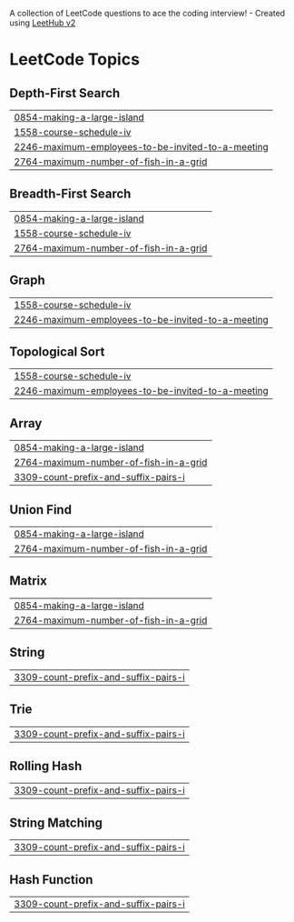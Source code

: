 A collection of LeetCode questions to ace the coding interview! - Created using [LeetHub v2](https://github.com/arunbhardwaj/LeetHub-2.0)
<!---LeetCode Topics Start-->
# LeetCode Topics
## Depth-First Search
|  |
| ------- |
| [0854-making-a-large-island](https://github.com/AbhyudayadityaKumarSingh/Leetcode-Solutions/tree/master/0854-making-a-large-island) |
| [1558-course-schedule-iv](https://github.com/AbhyudayadityaKumarSingh/Leetcode-Solutions/tree/master/1558-course-schedule-iv) |
| [2246-maximum-employees-to-be-invited-to-a-meeting](https://github.com/AbhyudayadityaKumarSingh/Leetcode-Solutions/tree/master/2246-maximum-employees-to-be-invited-to-a-meeting) |
| [2764-maximum-number-of-fish-in-a-grid](https://github.com/AbhyudayadityaKumarSingh/Leetcode-Solutions/tree/master/2764-maximum-number-of-fish-in-a-grid) |
## Breadth-First Search
|  |
| ------- |
| [0854-making-a-large-island](https://github.com/AbhyudayadityaKumarSingh/Leetcode-Solutions/tree/master/0854-making-a-large-island) |
| [1558-course-schedule-iv](https://github.com/AbhyudayadityaKumarSingh/Leetcode-Solutions/tree/master/1558-course-schedule-iv) |
| [2764-maximum-number-of-fish-in-a-grid](https://github.com/AbhyudayadityaKumarSingh/Leetcode-Solutions/tree/master/2764-maximum-number-of-fish-in-a-grid) |
## Graph
|  |
| ------- |
| [1558-course-schedule-iv](https://github.com/AbhyudayadityaKumarSingh/Leetcode-Solutions/tree/master/1558-course-schedule-iv) |
| [2246-maximum-employees-to-be-invited-to-a-meeting](https://github.com/AbhyudayadityaKumarSingh/Leetcode-Solutions/tree/master/2246-maximum-employees-to-be-invited-to-a-meeting) |
## Topological Sort
|  |
| ------- |
| [1558-course-schedule-iv](https://github.com/AbhyudayadityaKumarSingh/Leetcode-Solutions/tree/master/1558-course-schedule-iv) |
| [2246-maximum-employees-to-be-invited-to-a-meeting](https://github.com/AbhyudayadityaKumarSingh/Leetcode-Solutions/tree/master/2246-maximum-employees-to-be-invited-to-a-meeting) |
## Array
|  |
| ------- |
| [0854-making-a-large-island](https://github.com/AbhyudayadityaKumarSingh/Leetcode-Solutions/tree/master/0854-making-a-large-island) |
| [2764-maximum-number-of-fish-in-a-grid](https://github.com/AbhyudayadityaKumarSingh/Leetcode-Solutions/tree/master/2764-maximum-number-of-fish-in-a-grid) |
| [3309-count-prefix-and-suffix-pairs-i](https://github.com/AbhyudayadityaKumarSingh/Leetcode-Solutions/tree/master/3309-count-prefix-and-suffix-pairs-i) |
## Union Find
|  |
| ------- |
| [0854-making-a-large-island](https://github.com/AbhyudayadityaKumarSingh/Leetcode-Solutions/tree/master/0854-making-a-large-island) |
| [2764-maximum-number-of-fish-in-a-grid](https://github.com/AbhyudayadityaKumarSingh/Leetcode-Solutions/tree/master/2764-maximum-number-of-fish-in-a-grid) |
## Matrix
|  |
| ------- |
| [0854-making-a-large-island](https://github.com/AbhyudayadityaKumarSingh/Leetcode-Solutions/tree/master/0854-making-a-large-island) |
| [2764-maximum-number-of-fish-in-a-grid](https://github.com/AbhyudayadityaKumarSingh/Leetcode-Solutions/tree/master/2764-maximum-number-of-fish-in-a-grid) |
## String
|  |
| ------- |
| [3309-count-prefix-and-suffix-pairs-i](https://github.com/AbhyudayadityaKumarSingh/Leetcode-Solutions/tree/master/3309-count-prefix-and-suffix-pairs-i) |
## Trie
|  |
| ------- |
| [3309-count-prefix-and-suffix-pairs-i](https://github.com/AbhyudayadityaKumarSingh/Leetcode-Solutions/tree/master/3309-count-prefix-and-suffix-pairs-i) |
## Rolling Hash
|  |
| ------- |
| [3309-count-prefix-and-suffix-pairs-i](https://github.com/AbhyudayadityaKumarSingh/Leetcode-Solutions/tree/master/3309-count-prefix-and-suffix-pairs-i) |
## String Matching
|  |
| ------- |
| [3309-count-prefix-and-suffix-pairs-i](https://github.com/AbhyudayadityaKumarSingh/Leetcode-Solutions/tree/master/3309-count-prefix-and-suffix-pairs-i) |
## Hash Function
|  |
| ------- |
| [3309-count-prefix-and-suffix-pairs-i](https://github.com/AbhyudayadityaKumarSingh/Leetcode-Solutions/tree/master/3309-count-prefix-and-suffix-pairs-i) |
<!---LeetCode Topics End-->